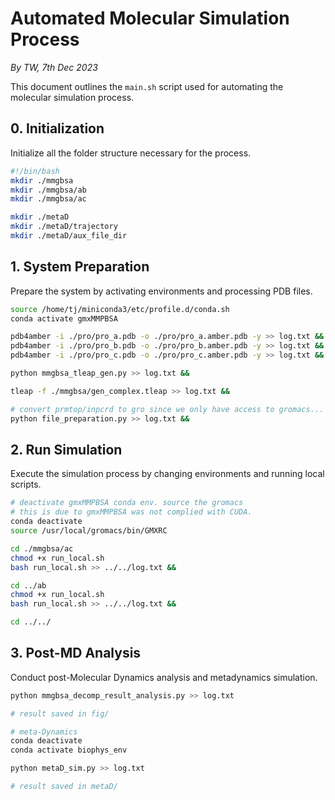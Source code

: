 
# Automated Molecular Simulation Process
_By TW, 7th Dec 2023_

This document outlines the `main.sh` script used for automating the molecular simulation process.

## 0. Initialization
Initialize all the folder structure necessary for the process.

```bash
#!/bin/bash
mkdir ./mmgbsa
mkdir ./mmgbsa/ab
mkdir ./mmgbsa/ac

mkdir ./metaD
mkdir ./metaD/trajectory
mkdir ./metaD/aux_file_dir
```

## 1. System Preparation
Prepare the system by activating environments and processing PDB files.

```bash
source /home/tj/miniconda3/etc/profile.d/conda.sh
conda activate gmxMMPBSA

pdb4amber -i ./pro/pro_a.pdb -o ./pro/pro_a.amber.pdb -y >> log.txt &&
pdb4amber -i ./pro/pro_b.pdb -o ./pro/pro_b.amber.pdb -y >> log.txt &&
pdb4amber -i ./pro/pro_c.pdb -o ./pro/pro_c.amber.pdb -y >> log.txt &&

python mmgbsa_tleap_gen.py >> log.txt &&

tleap -f ./mmgbsa/gen_complex.tleap >> log.txt &&

# convert prmtop/inpcrd to gro since we only have access to gromacs...
python file_preparation.py >> log.txt &&
```

## 2. Run Simulation
Execute the simulation process by changing environments and running local scripts.

```bash
# deactivate gmxMMPBSA conda env. source the gromacs
# this is due to gmxMMPBSA was not complied with CUDA.
conda deactivate
source /usr/local/gromacs/bin/GMXRC

cd ./mmgbsa/ac
chmod +x run_local.sh
bash run_local.sh >> ../../log.txt &&

cd ../ab
chmod +x run_local.sh 
bash run_local.sh >> ../../log.txt &&

cd ../../
```

## 3. Post-MD Analysis
Conduct post-Molecular Dynamics analysis and metadynamics simulation.

```bash
python mmgbsa_decomp_result_analysis.py >> log.txt

# result saved in fig/

# meta-Dynamics
conda deactivate
conda activate biophys_env

python metaD_sim.py >> log.txt

# result saved in metaD/
```
